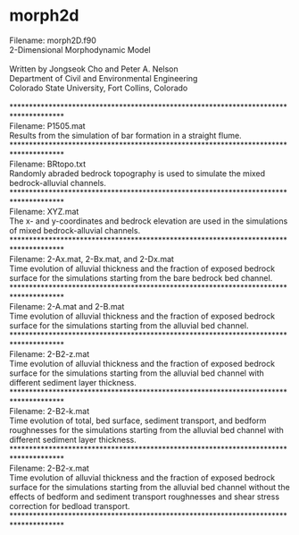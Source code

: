 # morph2d

Filename: morph2D.f90<br />
2-Dimensional Morphodynamic Model<br /><br />
Written by Jongseok Cho and Peter A. Nelson<br />
Department of Civil and Environmental Engineering<br />
Colorado State University, Fort Collins, Colorado<br />
<br />
*************************************************************************************<br />
Filename: P1505.mat<br />
  Results from the simulation of bar formation in a straight flume.<br />
*************************************************************************************<br />
Filename: BRtopo.txt<br />
Randomly abraded bedrock topography is used to simulate the mixed bedrock-alluvial channels. <br />
*************************************************************************************<br />
Filename: XYZ.mat<br />
The x- and y-coordinates and bedrock elevation are used in the simulations of mixed bedrock-alluvial channels.<br />
*************************************************************************************<br />
Filename: 2-Ax.mat, 2-Bx.mat, and 2-Dx.mat<br />
Time evolution of alluvial thickness and the fraction of exposed bedrock surface for the simulations starting from the bare bedrock bed channel.<br />
*************************************************************************************<br />
Filename: 2-A.mat and 2-B.mat<br />
Time evolution of alluvial thickness and the fraction of exposed bedrock surface for the simulations starting from the alluvial bed channel.<br />
*************************************************************************************<br />
Filename: 2-B2-z.mat<br />
Time evolution of alluvial thickness and the fraction of exposed bedrock surface for the simulations starting from the alluvial bed channel with different sediment layer thickness.<br />
*************************************************************************************<br />
Filename: 2-B2-k.mat<br />
Time evolution of total, bed surface, sediment transport, and bedform roughnesses for the simulations starting from the alluvial bed channel with different sediment layer thickness.<br />
*************************************************************************************<br />
Filename: 2-B2-x.mat<br />
Time evolution of alluvial thickness and the fraction of exposed bedrock surface for the simulations starting from the alluvial bed channel without the effects of bedform and sediment transport roughnesses and shear stress correction for bedload transport.
*************************************************************************************<br />
